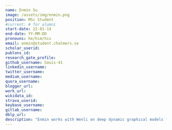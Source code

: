 ```yaml
---
name: Enmin Su
image: /assets/img/enmin.png
position: MSc Student
#current: # for alumni
start-date: 22-01-14
end-date: YY-MM-DD  
pronouns: he/him/his
email: enmin@student.chalmers.se
scholar_userid: 
publons_id:
research_gate_profile:
github_username: Souis-41
linkedin_username:
twitter_username:
medium_username:
quora_username:
blogger_url:
work_url:
wikidata_id:
strava_userid:
keybase_username:
gitlab_username:
dblp_url:
description: "Enmin works with Wenli on deep dynamic graphical models for molecular kinetics."
---
```

